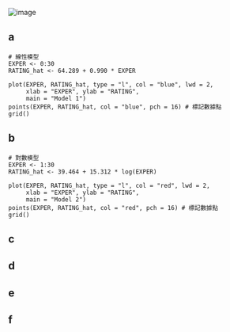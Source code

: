 ![image](https://github.com/user-attachments/assets/4039918f-8569-454c-bfaa-ed353a1a0c49)

## a
```
# 線性模型
EXPER <- 0:30
RATING_hat <- 64.289 + 0.990 * EXPER

plot(EXPER, RATING_hat, type = "l", col = "blue", lwd = 2,
     xlab = "EXPER", ylab = "RATING",
     main = "Model 1")
points(EXPER, RATING_hat, col = "blue", pch = 16) # 標記數據點
grid()
```

## b
```
# 對數模型
EXPER <- 1:30
RATING_hat <- 39.464 + 15.312 * log(EXPER)

plot(EXPER, RATING_hat, type = "l", col = "red", lwd = 2,
     xlab = "EXPER", ylab = "RATING",
     main = "Model 2")
points(EXPER, RATING_hat, col = "red", pch = 16) # 標記數據點
grid()
```

## c

## d

## e

## f
